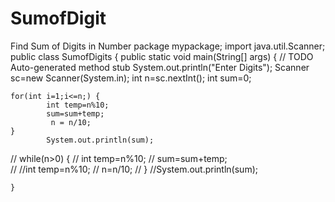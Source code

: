 # SumofDigit
Find Sum of Digits in Number
package mypackage;
import java.util.Scanner;
public class SumofDigits {
	public static void main(String[] args) {
		// TODO Auto-generated method stub
		System.out.println("Enter Digits");
		Scanner sc=new Scanner(System.in);
		int n=sc.nextInt();
		int sum=0;
		
	for(int i=1;i<=n;) {
			int temp=n%10;
			sum=sum+temp;
			 n = n/10;
	}
			System.out.println(sum);
			
//	while(n>0) {
//			int temp=n%10;
//			sum=sum+temp;			
//			//int temp=n%10;
//			n=n/10;
//
			}
		//System.out.println(sum);
		
		
	}

	

